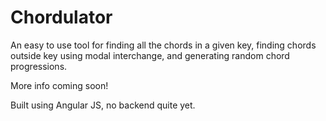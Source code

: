 # Chordulator

An easy to use tool for finding all the chords in a given key, finding chords outside key using modal interchange, and generating random chord progressions.

More info coming soon!

Built using Angular JS, no backend quite yet.
